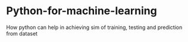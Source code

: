 # Python-for-machine-learning
How python can help in achieving sim of training, testing and prediction from dataset
